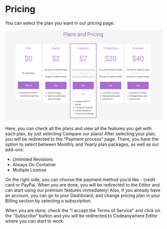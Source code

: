 # Pricing

You can select the plan you want in our pricing page:
 
![pricing](images/pricing.png "pricing")


Here, you can check all the plans and view all the features you get with each plan, by just selecting Compare our plans!
After selecting your plan, you will be redirected to the “Payment process” page. There, you have the option to select between Monthly and Yearly plan packages, as well as our add-ons:
 - Unlimited Revisions
 - Always On Container
 - Multiple License


On the right side, you can choose the payment method you’d like - credit card or PayPal. When you are done, you will be redirected to the Editor and can start using our premium features immediately!
Also, if you already have an account, you can go to your Dashboard, and change pricing plan in your Billing section by selecting a subscription.



When you are done, check the "I accept the Terms of Service" and click on the "Subscribe" button and you will be redirected to Codeanywhere Editor where you can start to work.

